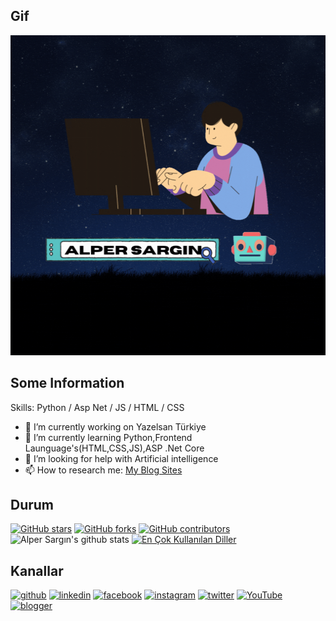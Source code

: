 ## Gif
<img src="https://github.com/alpersargin42/alpersargin42/blob/main/Github_gif.gif" width="1080" height="512" />

 ## Some Information
Skills: Python / Asp Net / JS / HTML / CSS

- 🔭 I’m currently working on  Yazelsan Türkiye 
- 🌱 I’m currently learning Python,Frontend Launguage's(HTML,CSS,JS),ASP .Net Core 
- 🤔 I’m looking for help with Artificial intelligence 
- 📫 How to research me: [My Blog Sites](https://sarginalper.blogspot.com/)

## Durum
[![GitHub stars](https://img.shields.io/github/stars/themlphdstudent/awesome-github-profile-readme-templates.svg)](https://github.com/durgeshsamariya/awesome-github-profile-readme-templates/stargazers)
[![GitHub forks](https://img.shields.io/github/forks/themlphdstudent/awesome-github-profile-readme-templates.svg?color=blue)](https://github.com/durgeshsamariya/awesome-github-profile-readme-templates/network)
[![GitHub contributors](https://img.shields.io/github/contributors/themlphdstudent/awesome-github-profile-readme-templates.svg?color=blue)](https://github.com/durgeshsamariya/awesome-github-profile-readme-templates/network)<br/>
![Alper Sargın's github stats](https://github-readme-stats.vercel.app/api?username=alpersargin42&show_icons=true&theme=dracula&hide=stars,issues)
[![En Çok Kullanılan Diller](https://github-readme-stats.vercel.app/api/top-langs/?username=alpersargin42&hide_progress=true&show_icons=true&theme=radical)](https://github.com/anuraghazra/github-readme-stats)





## Kanallar
[<img src='https://simpleicons.org/icons/github.svg' alt='github' height='40'>](https://github.com/alpersargin42)
[<img src='https://simpleicons.org/icons/linkedin.svg' alt='linkedin' height='40'>](https://www.linkedin.com/in/alper-sarg%C4%B1n-b14125201/)
[<img src='https://simpleicons.org/icons/facebook.svg' alt='facebook' height='40'>](https://www.facebook.com/aaavf)
[<img src='https://simpleicons.org/icons/instagram.svg' alt='instagram' height='40'>](https://www.instagram.com/alper_sargn/)
[<img src='https://simpleicons.org/icons/twitter.svg' alt='twitter' height='40'>](https://twitter.com/sargin_alper)
[<img src='https://simpleicons.org/icons/youtube.svg' alt='YouTube' height='40'>](https://www.youtube.com/channel/UC5QR34Sko4xDc8ydMHAwKVA)
[<img src='https://simpleicons.org/icons/blogger.svg' alt='blogger' height='40'>](https://sarginalper.blogspot.com/)



